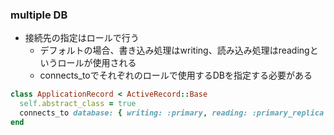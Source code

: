 ### multiple DB

* 接続先の指定はロールで行う
  * デフォルトの場合、書き込み処理はwriting、読み込み処理はreadingというロールが使用される
  * connects_toでそれぞれのロールで使用するDBを指定する必要がある

```ruby
class ApplicationRecord < ActiveRecord::Base
  self.abstract_class = true
  connects_to database: { writing: :primary, reading: :primary_replica }
end
```
